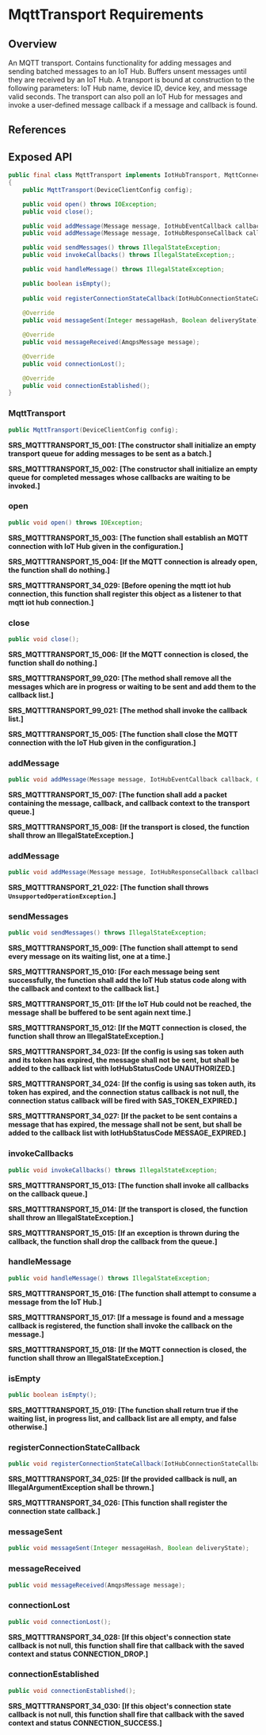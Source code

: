 # MqttTransport Requirements

## Overview

An MQTT transport. Contains functionality for adding messages and sending batched messages to an IoT Hub. Buffers unsent messages until they are received by an IoT Hub. A transport is bound at construction to the following parameters: IoT Hub name, device ID, device key, and message valid seconds.
The transport can also poll an IoT Hub for messages and invoke a user-defined message callback if a message and callback is found.

## References

## Exposed API

```java
public final class MqttTransport implements IotHubTransport, MqttConnectionStateListener
{
    public MqttTransport(DeviceClientConfig config);

    public void open() throws IOException;
    public void close();

    public void addMessage(Message message, IotHubEventCallback callback, Object callbackContext) throws IllegalStateException;
    public void addMessage(Message message, IotHubResponseCallback callback, Object callbackContext) throws UnsupportedOperationException;

    public void sendMessages() throws IllegalStateException;
    public void invokeCallbacks() throws IllegalStateException;;

    public void handleMessage() throws IllegalStateException;

    public boolean isEmpty();
    
    public void registerConnectionStateCallback(IotHubConnectionStateCallback callback, Object callbackContext);
    
    @Override
    public void messageSent(Integer messageHash, Boolean deliveryState);

    @Override
    public void messageReceived(AmqpsMessage message);

    @Override
    public void connectionLost();

    @Override
    public void connectionEstablished();
}
```


### MqttTransport

```java
public MqttTransport(DeviceClientConfig config);
```

**SRS_MQTTTRANSPORT_15_001: [**The constructor shall initialize an empty transport queue for adding messages to be sent as a batch.**]**

**SRS_MQTTTRANSPORT_15_002: [**The constructor shall initialize an empty queue for completed messages whose callbacks are waiting to be invoked.**]**


### open

```java
public void open() throws IOException;
```

**SRS_MQTTTRANSPORT_15_003: [**The function shall establish an MQTT connection with IoT Hub given in the configuration.**]**

**SRS_MQTTTRANSPORT_15_004: [**If the MQTT connection is already open, the function shall do nothing.**]**

**SRS_MQTTTRANSPORT_34_029: [**Before opening the mqtt iot hub connection, this function shall register this object as a listener to that mqtt iot hub connection.**]**


### close

```java
public void close();
```

**SRS_MQTTTRANSPORT_15_006: [**If the MQTT connection is closed, the function shall do nothing.**]** 

**SRS_MQTTTRANSPORT_99_020: [**The method shall remove all the messages which are in progress or waiting to be sent and add them to the callback list.**]**

**SRS_MQTTTRANSPORT_99_021: [**The method shall invoke the callback list.**]**

**SRS_MQTTTRANSPORT_15_005: [**The function shall close the MQTT connection with the IoT Hub given in the configuration.**]**


### addMessage

```java
public void addMessage(Message message, IotHubEventCallback callback, Object callbackContext) throws IllegalStateException;
```

**SRS_MQTTTRANSPORT_15_007: [**The function shall add a packet containing the message, callback, and callback context to the transport queue.**]**

**SRS_MQTTTRANSPORT_15_008: [**If the transport is closed, the function shall throw an IllegalStateException.**]**


### addMessage

```java
public void addMessage(Message message, IotHubResponseCallback callback, Object callbackContext) throws UnsupportedOperationException;
```

**SRS_MQTTTRANSPORT_21_022: [**The function shall throws `UnsupportedOperationException`.**]**


### sendMessages

```java
public void sendMessages() throws IllegalStateException;
```

**SRS_MQTTTRANSPORT_15_009: [**The function shall attempt to send every message on its waiting list, one at a time.**]**

**SRS_MQTTTRANSPORT_15_010: [**For each message being sent successfully, the function shall add the IoT Hub status code along with the callback and context to the callback list.**]**

**SRS_MQTTTRANSPORT_15_011: [**If the IoT Hub could not be reached, the message shall be buffered to be sent again next time.**]**

**SRS_MQTTTRANSPORT_15_012: [**If the MQTT connection is closed, the function shall throw an IllegalStateException.**]**

**SRS_MQTTTRANSPORT_34_023: [**If the config is using sas token auth and its token has expired, the message shall not be sent, but shall be added to the callback list with IotHubStatusCode UNAUTHORIZED.**]**

**SRS_MQTTTRANSPORT_34_024: [**If the config is using sas token auth, its token has expired, and the connection status callback is not null, the connection status callback will be fired with SAS_TOKEN_EXPIRED.**]**

**SRS_MQTTTRANSPORT_34_027: [**If the packet to be sent contains a message that has expired, the message shall not be sent, but shall be added to the callback list with IotHubStatusCode MESSAGE_EXPIRED.**]**


### invokeCallbacks

```java
public void invokeCallbacks() throws IllegalStateException;
```

**SRS_MQTTTRANSPORT_15_013: [**The function shall invoke all callbacks on the callback queue.**]**

**SRS_MQTTTRANSPORT_15_014: [**If the transport is closed, the function shall throw an IllegalStateException.**]**

**SRS_MQTTTRANSPORT_15_015: [**If an exception is thrown during the callback, the function shall drop the callback from the queue.**]**


### handleMessage

```java
public void handleMessage() throws IllegalStateException;
```

**SRS_MQTTTRANSPORT_15_016: [**The function shall attempt to consume a message from the IoT Hub.**]**

**SRS_MQTTTRANSPORT_15_017: [**If a message is found and a message callback is registered, the function shall invoke the callback on the message.**]**

**SRS_MQTTTRANSPORT_15_018: [**If the MQTT connection is closed, the function shall throw an IllegalStateException.**]**


### isEmpty

```java
public boolean isEmpty();
```

**SRS_MQTTTRANSPORT_15_019: [**The function shall return true if the waiting list, in progress list, and callback list are all empty, and false otherwise.**]**


### registerConnectionStateCallback

```java
public void registerConnectionStateCallback(IotHubConnectionStateCallback callback, Object callbackContext);
```

**SRS_MQTTTRANSPORT_34_025: [**If the provided callback is null, an IllegalArgumentException shall be thrown.**]**

**SRS_MQTTTRANSPORT_34_026: [**This function shall register the connection state callback.**]**


### messageSent

```java
public void messageSent(Integer messageHash, Boolean deliveryState);
```


### messageReceived

```java
public void messageReceived(AmqpsMessage message);
```


### connectionLost

```java
public void connectionLost();
```

**SRS_MQTTTRANSPORT_34_028: [**If this object's connection state callback is not null, this function shall fire that callback with the saved context and status CONNECTION_DROP.**]**


### connectionEstablished

```java
public void connectionEstablished();
```

**SRS_MQTTTRANSPORT_34_030: [**If this object's connection state callback is not null, this function shall fire that callback with the saved context and status CONNECTION_SUCCESS.**]**
